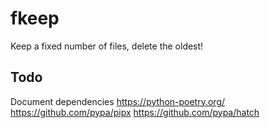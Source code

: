 # fkeep
Keep a fixed number of files, delete the oldest!

## Todo
Document dependencies
https://python-poetry.org/
https://github.com/pypa/pipx
https://github.com/pypa/hatch
